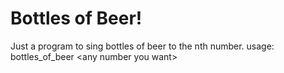 # Bottles of Beer!
Just a program to sing bottles of beer to the nth number.
usage: bottles_of_beer \<any number you want\>
